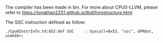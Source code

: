 The compiler has been made in bin.
For more about CPU0-LLVM, please refer to https://jonathan2251.github.io/lbd/llvmstructure.html

The SSC instruction defined as follow:
```
./Cpu0InstrInfo.td:852:def SSC     : Syscall<0x53, "ssc", GPROut, uimm16>;
```
